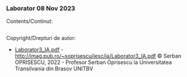 ### Laborator 08 Nov 2023

Contents/Continut: 

```sh
```

Copyright/Drepturi de autor:

* [Laborator3_IA.pdf](./Laborator3_IA.pdf) - http://imag.pub.ro/~soprisescu/iesc/ia/Laborator3_IA.pdf © Serban OPRISESCU, 2022 - Profesor Serban Oprisescu la Universitatea Transilvania din Brasov UNITBV
